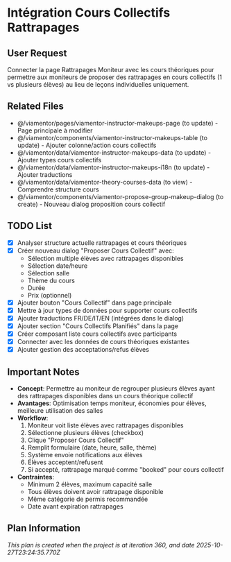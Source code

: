 # Intégration Cours Collectifs Rattrapages

## User Request
Connecter la page Rattrapages Moniteur avec les cours théoriques pour permettre aux moniteurs de proposer des rattrapages en cours collectifs (1 vs plusieurs élèves) au lieu de leçons individuelles uniquement.

## Related Files
- @/viamentor/pages/viamentor-instructor-makeups-page (to update) - Page principale à modifier
- @/viamentor/components/viamentor-instructor-makeups-table (to update) - Ajouter colonne/action cours collectifs
- @/viamentor/data/viamentor-instructor-makeups-data (to update) - Ajouter types cours collectifs
- @/viamentor/data/viamentor-instructor-makeups-i18n (to update) - Ajouter traductions
- @/viamentor/data/viamentor-theory-courses-data (to view) - Comprendre structure cours
- @/viamentor/components/viamentor-propose-group-makeup-dialog (to create) - Nouveau dialog proposition cours collectif

## TODO List
- [x] Analyser structure actuelle rattrapages et cours théoriques
- [x] Créer nouveau dialog "Proposer Cours Collectif" avec:
  - Sélection multiple élèves avec rattrapages disponibles
  - Sélection date/heure
  - Sélection salle
  - Thème du cours
  - Durée
  - Prix (optionnel)
- [x] Ajouter bouton "Cours Collectif" dans page principale
- [x] Mettre à jour types de données pour supporter cours collectifs
- [x] Ajouter traductions FR/DE/IT/EN (intégrées dans le dialog)
- [x] Ajouter section "Cours Collectifs Planifiés" dans la page
- [x] Créer composant liste cours collectifs avec participants
- [x] Connecter avec les données de cours théoriques existantes
- [x] Ajouter gestion des acceptations/refus élèves

## Important Notes
- **Concept**: Permettre au moniteur de regrouper plusieurs élèves ayant des rattrapages disponibles dans un cours théorique collectif
- **Avantages**: Optimisation temps moniteur, économies pour élèves, meilleure utilisation des salles
- **Workflow**: 
  1. Moniteur voit liste élèves avec rattrapages disponibles
  2. Sélectionne plusieurs élèves (checkbox)
  3. Clique "Proposer Cours Collectif"
  4. Remplit formulaire (date, heure, salle, thème)
  5. Système envoie notifications aux élèves
  6. Élèves acceptent/refusent
  7. Si accepté, rattrapage marqué comme "booked" pour cours collectif
- **Contraintes**: 
  - Minimum 2 élèves, maximum capacité salle
  - Tous élèves doivent avoir rattrapage disponible
  - Même catégorie de permis recommandée
  - Date avant expiration rattrapages

  
## Plan Information
*This plan is created when the project is at iteration 360, and date 2025-10-27T23:24:35.770Z*
